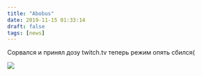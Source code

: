 ```yaml
---
title: "Abobus"
date: 2019-11-15 01:33:14
draft: false
tags: [news]
---
```


Сорвался и принял дозу twitch.tv теперь режим опять сбился(

![](https://sun9-31.userapi.com/impf/c858332/v858332564/eab99/ANWSG0wMbBs.jpg?size=217x53&quality=96&sign=d32369d9a7a265f4a67040b57a084e3c&c_uniq_tag=jd2XXrXMEIaVs238A78hZD_kUGD2pvW_JpgGFrADNFg&type=album)
